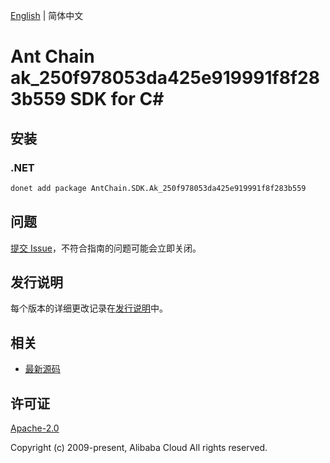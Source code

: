 [English](README.md) | 简体中文

# Ant Chain ak_250f978053da425e919991f8f283b559 SDK for C#

## 安装

### .NET

```bash
donet add package AntChain.SDK.Ak_250f978053da425e919991f8f283b559
```

## 问题

[提交 Issue](https://github.com/alipay/antchain-openapi-prod-sdk/issues/new)，不符合指南的问题可能会立即关闭。

## 发行说明

每个版本的详细更改记录在[发行说明](./ChangeLog.txt)中。

## 相关

* [最新源码](https://github.com/antchain-openapi-prod-sdk)

## 许可证

[Apache-2.0](http://www.apache.org/licenses/LICENSE-2.0)

Copyright (c) 2009-present, Alibaba Cloud All rights reserved.
